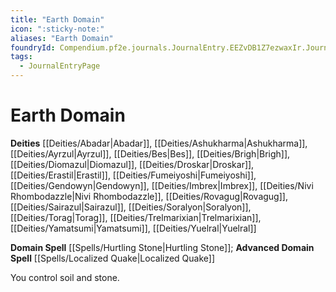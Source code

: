 ```yaml
---
title: "Earth Domain"
icon: ":sticky-note:"
aliases: "Earth Domain"
foundryId: Compendium.pf2e.journals.JournalEntry.EEZvDB1Z7ezwaxIr.JournalEntryPage.zkiLWWYzzqoxmN2J
tags:
  - JournalEntryPage
---
```


# Earth Domain
**Deities** [[Deities/Abadar|Abadar]], [[Deities/Ashukharma|Ashukharma]], [[Deities/Ayrzul|Ayrzul]], [[Deities/Bes|Bes]], [[Deities/Brigh|Brigh]], [[Deities/Diomazul|Diomazul]], [[Deities/Droskar|Droskar]], [[Deities/Erastil|Erastil]], [[Deities/Fumeiyoshi|Fumeiyoshi]], [[Deities/Gendowyn|Gendowyn]], [[Deities/Imbrex|Imbrex]], [[Deities/Nivi Rhombodazzle|Nivi Rhombodazzle]], [[Deities/Rovagug|Rovagug]], [[Deities/Sairazul|Sairazul]], [[Deities/Soralyon|Soralyon]], [[Deities/Torag|Torag]], [[Deities/Trelmarixian|Trelmarixian]], [[Deities/Yamatsumi|Yamatsumi]], [[Deities/Yuelral|Yuelral]]

**Domain Spell** [[Spells/Hurtling Stone|Hurtling Stone]]; **Advanced Domain Spell** [[Spells/Localized Quake|Localized Quake]]

You control soil and stone.